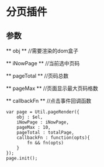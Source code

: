 # 分页插件

## 参数
** obj **         //需要渲染的dom盒子

** iNowPage **    //当前选中页码

** pageTotal **   //页码总数

** pageMax **     //页面显示最大页码格数

** callbackFn **  //点击事件回调函数


```
var page = Util.pageRender({
	obj : $el,
	iNowPage : iNowPage,
	pageMax : 10,
	pageTotal : totalPage,
	callbackFn : function(opts){
		fn && fn(opts)
	}
});
page.init();
```
